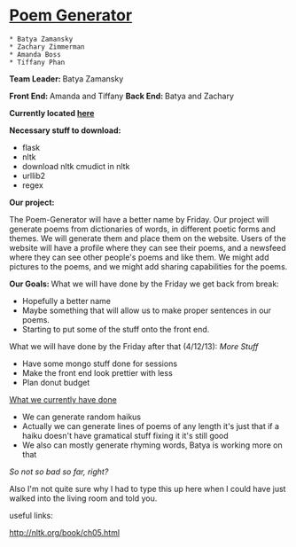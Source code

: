 <a href="http://bzamansky.com:7999/">Poem Generator</a>
==============

	* Batya Zamansky
	* Zachary Zimmerman
	* Amanda Boss
	* Tiffany Phan


<b>Team Leader: </b> Batya Zamansky

<b>Front End: </b> Amanda and Tiffany
<b>Back End: </b> Batya and Zachary

<b>Currently located <a href="http://ml7.stuycs.org:7999">here</a> </b>

<b>Necessary stuff to download:</b>
<ul>
<li>flask</li>
<li>nltk</li>
	<li>download nltk cmudict in nltk</li>
<li>urllib2</li>
<li>regex</li>
</ul>



<b>Our project: </b>

The Poem-Generator will have a better name by Friday.
Our project will generate poems from dictionaries of words, in different poetic forms and themes.  We will generate them and place them on the website.  Users of the website will have a profile where they can see their poems, and a newsfeed where they can see other people's poems and like them.  We might add pictures to the poems, and we might add sharing capabilities for the poems.


<b>Our Goals: </b>
What we will have done by the Friday we get back from break:
<ul>
<li> Hopefully a better name </li>
<li> Maybe something that will allow us to make proper sentences in our poems.</li>
<li>Starting to put some of the stuff onto the front end.</li>
</ul>

What we will have done by the Friday after that (4/12/13):
<i> More Stuff </i>
<ul>
<li>Have some mongo stuff done for sessions</li>
<li>Make the front end look prettier with less</li>
<li>Plan donut budget</li>
</ul>

<u> What we currently have done </u>
<ul>
<li> We can generate random haikus </li>
<li> Actually we can generate lines of poems of any length it's just that if a haiku doesn't have gramatical stuff fixing it it's still good </li>
<li> We also can mostly generate rhyming words, Batya is working more on that </li>
</ul>

<i> So not so bad so far, right? </i>

Also I'm not quite sure why I had to type this up here when I could have just walked into the living room and told you.





useful links:

http://nltk.org/book/ch05.html
